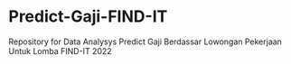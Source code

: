 # Predict-Gaji-FIND-IT
Repository for Data Analysys Predict Gaji Berdassar Lowongan Pekerjaan Untuk Lomba FIND-IT 2022
